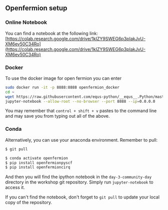 
## Openfermion setup


### Online Notebook
You can find a notebook at the following link:
[https://colab.research.google.com/drive/1kIZY9SWEG6p3pIakJvU-XM6ev50C34Ro](https://colab.research.google.com/drive/1kIZY9SWEG6p3pIakJvU-XM6ev50C34Ro)


### Docker

To use the docker image for open fermion you can enter
```bash
sudo docker run -it -p 8888:8888 openfermion_docker
cd ~
wget https://raw.githubusercontent.com/equs-python/__equs__.Python/master/day-3-community-day/openfermion/open-fermion.ipynb
jupyter-notebook --allow-root --no-browser --port 8888 --ip=0.0.0.0
```

You may remember that `control + shift + v` pastes to the command line and may save you from typing out all of the above.

### Conda

Alternatively, you can use your anaconda environment. Remember to pull:

```bash
$ git pull
```

```bash
$ conda activate openfermion
$ pip install openfermionpyscf
$ pip install openfermioncirq
```

And then you will find the ipython notebook in the `day-3-community-day` directory in the workshop git repository. Simply run `jupyter-notebook` to access it.

If you can't find the notebook, don't forget to `git pull` to update your local copy of the repository.
